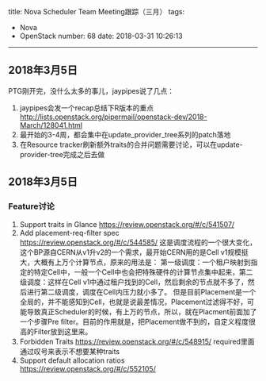 title: Nova Scheduler Team Meeting跟踪（三月）
tags:
  - Nova
  - OpenStack
number: 68
date: 2018-03-31 10:26:13
---

## 2018年3月5日
PTG刚开完，没什么太多的事儿，jaypipes说了几点：
1. jaypipes会发一个recap总结下R版本的重点
http://lists.openstack.org/pipermail/openstack-dev/2018-March/128041.html
2. 最开始的3-4周，都会集中在update_provider_tree系列的patch落地
3. 在Resource tracker刷新额外traits的合并问题需要讨论，可以在update-provider-tree完成之后去做

## 2018年3月5日
### Feature讨论
1. Support traits in Glance https://review.openstack.org/#/c/541507/
2. Add placement-req-filter spec https://review.openstack.org/#/c/544585/
这是调度流程的一个很大变化，这个BP源自CERN从v1升v2的一个需求，最开始CERN用的是Cell v1规模挺大，大概有上万个计算节点，原来的用法是：
第一级调度：一个租户映射到指定的特定Cell中，一般一个Cell中也会把特殊硬件的计算节点集中起来，第二级调度：这样在Cell v1中通过租户找到的Cell，然后剩余的节点就不多了，然后进行第二级调度，调度在Cell内压力就小多了。
但是目前Placement是一个全局的，并不能感知到Cell，也就是说最差情况，Placement过滤得不好，可能导致真正Scheduler的时候，有上万的节点，所以，就在Placment前面加了一个步骤Pre filter。目前的作用就是，把Placement做不到的，自定义程度很高的Filter放到这里来。
3. Forbidden Traits https://review.openstack.org/#/c/548915/
required里面通过叹号来表示不想要某种traits
4. Support default allocation ratios https://review.openstack.org/#/c/552105/